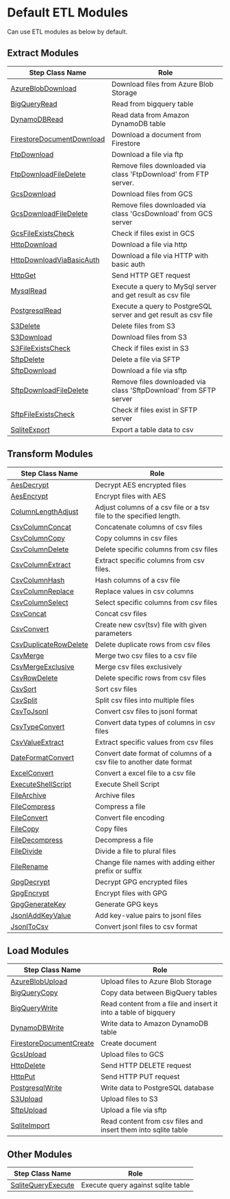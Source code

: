 # Default ETL Modules
Can use ETL modules as below by default.

## Extract Modules
|Step Class Name|Role|
|----------|-----------|
|[AzureBlobDownload](/docs/modules/azureblob_download.md)|Download files from Azure Blob Storage|
|[BigQueryRead](/docs/modules/bigquery_read.md)|Read from bigquery table|
|[DynamoDBRead](/docs/modules/dynamodb_read.md)|Read data from Amazon DynamoDB table|
|[FirestoreDocumentDownload](/docs/modules/firestore_document_download.md)|Download a document from Firestore|
|[FtpDownload](/docs/modules/ftp_download.md)|Download a file via ftp|
|[FtpDownloadFileDelete](/docs/modules/ftp_download_file_delete.md)|Remove files downloaded via class 'FtpDownload' from FTP server.|
|[GcsDownload](/docs/modules/gcs_download.md)|Download files from GCS|
|[GcsDownloadFileDelete](/docs/modules/gcs_download_file_delete.md)|Remove files downloaded via class 'GcsDownload' from GCS server|
|[GcsFileExistsCheck](/docs/modules/gcs_file_exists_check.md)|Check if files exist in GCS|
|[HttpDownload](/docs/modules/http_download.md)|Download a file via http|
|[HttpDownloadViaBasicAuth](/docs/modules/http_download_via_basic_auth.md)|Download a file via HTTP with basic auth|
|[HttpGet](/docs/modules/http_get.md)|Send HTTP GET request|
|[MysqlRead](/docs/modules/mysql_read.md)|Execute a query to MySql server and get result as csv file|
|[PostgresqlRead](/docs/modules/postgresql_read.md)|Execute a query to PostgreSQL server and get result as csv file|
|[S3Delete](/docs/modules/s3_delete.md)|Delete files from S3|
|[S3Download](/docs/modules/s3_download.md)|Download files from S3|
|[S3FileExistsCheck](/docs/modules/s3_file_check.md)|Check if files exist in S3|
|[SftpDelete](/docs/modules/sftp_delete.md)|Delete a file via SFTP|
|[SftpDownload](/docs/modules/sftp_download.md)|Download a file via sftp|
|[SftpDownloadFileDelete](/docs/modules/sftp_download_file_delete.md)|Remove files downloaded via class 'SftpDownload' from SFTP server|
|[SftpFileExistsCheck](/docs/modules/sftp_file_exists_check.md)|Check if files exist in SFTP server|
|[SqliteExport](/docs/modules/sqlite_export.md)|Export a table data to csv|


## Transform Modules
|Step Class Name|Role|
|----------|-----------|
|[AesDecrypt](/docs/modules/aes_decrypt.md)|Decrypt AES encrypted files|
|[AesEncrypt](/docs/modules/aes_encrypt.md)|Encrypt files with AES|
|[ColumnLengthAdjust](/docs/modules/column_length_adjust.md)|Adjust columns of a csv file or a tsv file to the specified length.|
|[CsvColumnConcat](/docs/modules/csv_column_concat.md)|Concatenate columns of csv files|
|[CsvColumnCopy](/docs/modules/csv_column_copy.md)|Copy columns in csv files|
|[CsvColumnDelete](/docs/modules/csv_column_delete.md)|Delete specific columns from csv files|
|[CsvColumnExtract](/docs/modules/csv_column_extract.md)|Extract specific columns from csv files.|
|[CsvColumnHash](/docs/modules/csv_column_hash.md)|Hash columns of a csv file|
|[CsvColumnReplace](/docs/modules/csv_column_replace.md)|Replace values in csv columns|
|[CsvColumnSelect](/docs/modules/csv_column_select.md)|Select specific columns from csv files|
|[CsvConcat](/docs/modules/csv_concat.md)|Concat csv files|
|[CsvConvert](/docs/modules/csv_convert.md)|Create new csv(tsv) file with given parameters|
|[CsvDuplicateRowDelete](/docs/modules/csv_duplicate_row_delete.md)|Delete duplicate rows from csv files|
|[CsvMerge](/docs/modules/csv_merge.md)|Merge two csv files to a csv file|
|[CsvMergeExclusive](/docs/modules/csv_merge_exclusive.md)|Merge csv files exclusively|
|[CsvRowDelete](/docs/modules/csv_row_delete.md)|Delete specific rows from csv files|
|[CsvSort](/docs/modules/csv_sort.md)|Sort csv files|
|[CsvSplit](/docs/modules/csv_split.md)|Split csv files into multiple files|
|[CsvToJsonl](/docs/modules/csv_to_jsonl.md)|Convert csv files to jsonl format|
|[CsvTypeConvert](/docs/modules/csv_column_type_convert.md)|Convert data types of columns in csv files|
|[CsvValueExtract](/docs/modules/csv_value_extract.md)|Extract specific values from csv files|
|[DateFormatConvert](/docs/modules/date_format_convert.md)|Convert date format of columns of a csv file to another date format|
|[ExcelConvert](/docs/modules/excel_convert.md)|Convert a excel file to a csv file|
|[ExecuteShellScript](/docs/modules/execute_shell_script.md)|Execute Shell Script|
|[FileArchive](/docs/modules/file_archive.md)|Archive files|
|[FileCompress](/docs/modules/file_compress.md)|Compress a file|
|[FileConvert](/docs/modules/file_convert.md)|Convert file encoding|
|[FileCopy](/docs/modules/file_copy.md)|Copy files|
|[FileDecompress](/docs/modules/file_decompress.md)|Decompress a file|
|[FileDivide](/docs/modules/file_divide.md)|Divide a file to plural files|
|[FileRename](/docs/modules/file_rename.md)|Change file names with adding either prefix or suffix|
|[GpgDecrypt](/docs/modules/gpg_decrypt.md)|Decrypt GPG encrypted files|
|[GpgEncrypt](/docs/modules/gpg_encrypt.md)|Encrypt files with GPG|
|[GpgGenerateKey](/docs/modules/gpg_generate_key.md)|Generate GPG keys|
|[JsonlAddKeyValue](/docs/modules/jsonl_add_key_value.md)|Add key-value pairs to jsonl files|
|[JsonlToCsv](/docs/modules/jsonl_to_csv.md)|Convert jsonl files to csv format|


## Load Modules
|Step Class Name|Role|
|----------|-----------|
|[AzureBlobUpload](/docs/modules/azureblob_upload.md)|Upload files to Azure Blob Storage|
|[BigQueryCopy](/docs/modules/bigquery_copy.md)|Copy data between BigQuery tables|
|[BigQueryWrite](/docs/modules/bigquery_write.md)|Read content from a file and insert it into a table of bigquery|
|[DynamoDBWrite](/docs/modules/dynamodb_write.md)|Write data to Amazon DynamoDB table|
|[FirestoreDocumentCreate](/docs/modules/firestore_document_create.md)|Create document|
|[GcsUpload](/docs/modules/gcs_upload.md)|Upload files to GCS|
|[HttpDelete](/docs/modules/http_delete.md)|Send HTTP DELETE request|
|[HttpPut](/docs/modules/http_put.md)|Send HTTP PUT request|
|[PostgresqlWrite](/docs/modules/postgresql_write.md)|Write data to PostgreSQL database|
|[S3Upload](/docs/modules/s3_upload.md)|Upload files to S3|
|[SftpUpload](/docs/modules/sftp_upload.md)|Upload a file via sftp|
|[SqliteImport](/docs/modules/sqlite_import.md)|Read content from csv files and insert them into sqlite table|


## Other Modules
|Step Class Name|Role|
|----------|-----------|
|[SqliteQueryExecute](/docs/modules/sqlite_query_execute.md)|Execute query against sqlite table|